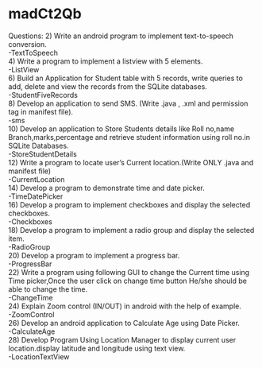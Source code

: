 # madCt2Qb
Questions:
  2) Write an android program to implement text-to-speech conversion.  
      -TextToSpeech  
  4) Write a program to implement a listview with 5 elements.  
      -ListView  
  6) Build an Application  for Student table with 5 records, write queries to add, delete and view the records from the SQLite databases.  
      -StudentFiveRecords  
  8) Develop an application to send SMS. (Write .java , .xml and permission tag in manifest file).  
      -sms  
  10) Develop an application to Store Students details like Roll no,name Branch,marks,percentage and retrieve student information using roll no.in SQLite Databases.  
      -StoreStudentDetails  
  12) Write a program to locate user’s Current  location.(Write ONLY .java and manifest file)  
      -CurrentLocation  
  14) Develop a program to demonstrate time and date picker.  
      -TimeDatePicker  
  16) Develop a program to implement checkboxes and display the selected checkboxes.  
      -Checkboxes  
  18) Develop a program to implement a radio group and display the selected item.  
      -RadioGroup  
  20) Develop a program to implement a progress bar.  
      -ProgressBar  
  22) Write a program using following GUI to change  the Current time using Time picker,Once the user click on change time button He/she should be able to change the time.  
      -ChangeTime  
  24) Explain Zoom control (IN/OUT) in android with the help of example.  
      -ZoomControl  
  26) Develop an android application to Calculate Age using Date Picker.  
      -CalculateAge  
  28) Develop Program Using Location Manager to display current user location.display latitude and longitude using text view.  
      -LocationTextView  
  
